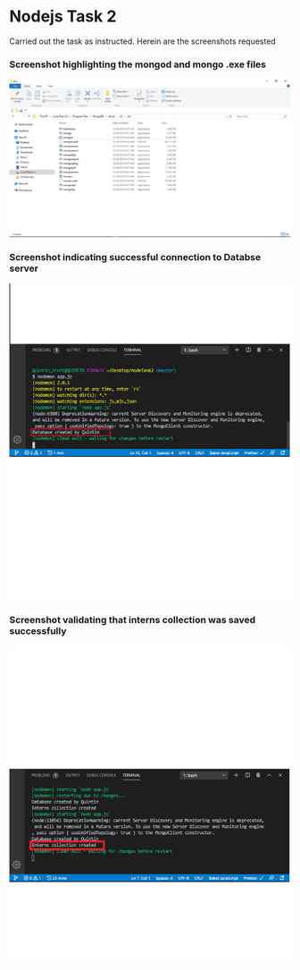 # Nodejs Task 2

Carried out the task as instructed. Herein are the screenshots requested

### Screenshot highlighting the mongod and mongo .exe files

![MongoD image](mongoAndmongoD.png)

### Screenshot indicating successful connection to Databse server

![Database Connected Successfully](dbConnected.png)

### Screenshot validating that interns collection was saved successfully

![Image of interns created successfully](collectionCreated.png)
